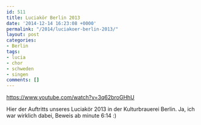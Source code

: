 ```yaml
---
id: 511
title: Luciakör Berlin 2013
date: '2014-12-14 16:23:08 +0000'
permalink: "/2014/luciakoer-berlin-2013/"
layout: post
categories:
- Berlin
tags:
- lucia
- chor
- schweden
- singen
comments: []
---
```

<https://www.youtube.com/watch?v=3q62broGHhU>

Hier der Auftritts unseres Luciakör 2013 in der Kulturbrauerei Berlin. Ja, ich war wirklich dabei, Beweis ab minute 6:14 :)